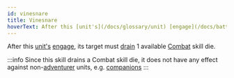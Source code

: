 ```yaml
---
id: vinesnare
title: Vinesnare
hoverText: After this [unit's](/docs/glossary/unit) [engage](/docs/battles/enemy-turn), its target must [drain](/docs/glossary/drained) 1 available [Combat](/docs/adventurer/skill-lines/combat) skill die.
---
```


After this [unit's](/docs/glossary/unit) [engage](/docs/battles/enemy-turn), its target must [drain](/docs/glossary/drained) 1 available [Combat](/docs/adventurer/skill-lines/combat) skill die.

:::info
Since this skill drains a Combat skill die, it does not have any effect against non-[adventurer](/docs/glossary/adventurer) units, e.g. [companions](/docs/glossary/companion)
:::

